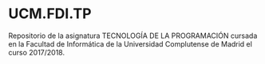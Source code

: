 # UCM.FDI.TP

Repositorio de la asignatura TECNOLOGÍA DE LA PROGRAMACIÓN cursada en
la Facultad de Informática de la Universidad Complutense de Madrid el
curso 2017/2018.

